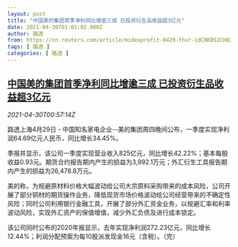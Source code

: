 ```yaml
---
layout: post
title: "中国美的集团首季净利同比增逾三成 已投资衍生品收益超3亿元"
date: 2021-04-30T01:01:02.000Z
author: 路透
from: https://cn.reuters.com/article/mideaprofit-0429-thur-idCNKBS2CH02T
tags: [ 路透 ]
categories: [ 路透 ]
---
```

<!--1619744462000-->
[中国美的集团首季净利同比增逾三成 已投资衍生品收益超3亿元](https://cn.reuters.com/article/mideaprofit-0429-thur-idCNKBS2CH02T)
------

<div>
<div><i>2021-04-30T00:57:14Z</i></div><p>路透上海4月29日 - 中国知名家电企业--美的集团周四晚间公布，一季度实现净利润64.69亿元人民币，同比增长34.45%。</p><p>季报并显示，该公司一季度实现营业收入825亿元，同比增长42.22%；基本每股收益0.93元。期货合约报告期内产生的损益为3,992.1万元；外汇衍生工具报告期内产生的损益为26,478.8万元。</p><p>美的称，为规避原材料价格大幅波动给公司大宗原料采购带来的成本风险，公司开展了部分铜材的期货操作业务，降低现货市场价格波动给公司经营带来的不确定性风险；同时公司利用银行金融工具，开展了部分外汇资金业务，以规避汇率和利率波动风险，实现外汇资产的保值增值，减少外汇负债及进行成本锁定。</p><p>该公司同时公布的2020年报显示，去年实现净利润272.23亿元，同比增长12.44%；利润分配预案为每10股派发现金16元（含税）。（完）</p>
</div>
